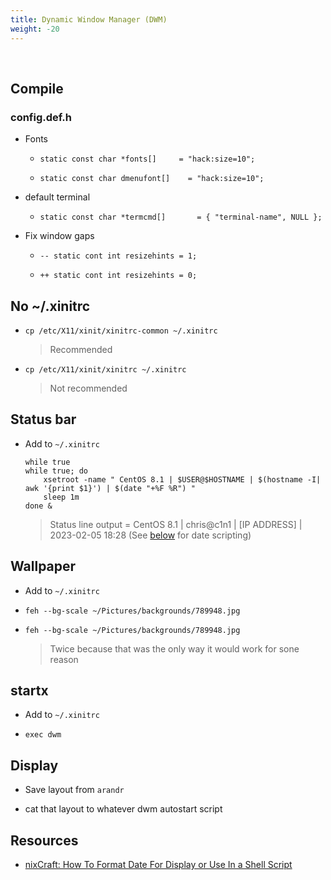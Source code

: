 ```yaml
---
title: Dynamic Window Manager (DWM)
weight: -20
---
```


<br />

## Compile

### config.def.h

- Fonts

    - ```static const char *fonts[]     = "hack:size=10";```

    - ```static const char dmenufont[]    = "hack:size=10";```

- default terminal

    - ```static const char *termcmd[]       = { "terminal-name", NULL };```

- Fix window gaps

    - ```-- static cont int resizehints = 1;```

    - ```++ static cont int resizehints = 0;```

## No ~/.xinitrc

- ```cp /etc/X11/xinit/xinitrc-common ~/.xinitrc```

    > Recommended

- ```cp /etc/X11/xinit/xinitrc ~/.xinitrc```

    > Not recommended

## Status bar

- Add to ```~/.xinitrc```

    ```
    while true
    while true; do
        xsetroot -name " CentOS 8.1 | $USER@$HOSTNAME | $(hostname -I| awk '{print $1}') | $(date "+%F %R") "
        sleep 1m
    done &
    ```

    > Status line output = CentOS 8.1 | chris@c1n1 | [IP ADDRESS] | 2023-02-05 18:28 (See [below](#resources) for date scripting)

## Wallpaper
- Add to ```~/.xinitrc```

- ```feh --bg-scale ~/Pictures/backgrounds/789948.jpg```

- ```feh --bg-scale ~/Pictures/backgrounds/789948.jpg```

    > Twice because that was the only way it would work for sone reason

## startx

- Add to ```~/.xinitrc```

- ```exec dwm```

## Display

- Save layout from ```arandr```

- cat that layout to whatever dwm autostart script

## Resources

- [nixCraft: How To Format Date For Display or Use In a Shell Script](https://www.cyberciti.biz/faq/linux-unix-formatting-dates-for-display/)